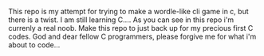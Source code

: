 This repo is my attempt for trying to make a wordle-like cli game in c, but there is a twist. I am still learning C.... As you can see in this repo i'm currenly a real noob. Make this repo to just back up for my precious first C codes. God and dear fellow C programmers, please forgive me for what i'm about to code...
